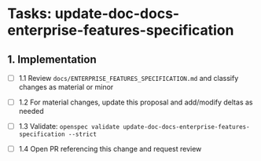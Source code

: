 # Tasks: update-doc-docs-enterprise-features-specification

## 1. Implementation

- [ ] 1.1 Review `docs/ENTERPRISE_FEATURES_SPECIFICATION.md` and classify changes as material or minor

- [ ] 1.2 For material changes, update this proposal and add/modify deltas as needed

- [ ] 1.3 Validate: `openspec validate update-doc-docs-enterprise-features-specification --strict`

- [ ] 1.4 Open PR referencing this change and request review
